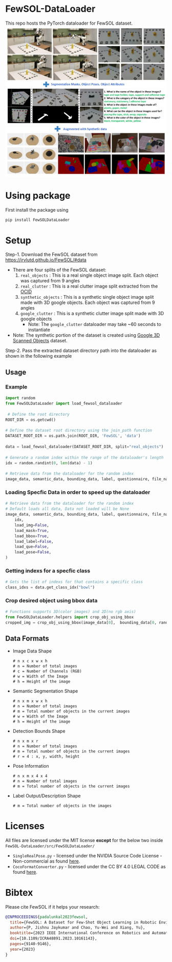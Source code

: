 # FewSOL-DataLoader
This repo hosts the PyTorch dataloader for FewSOL dataset.<br>
![FewSOL-Dataset](https://raw.githubusercontent.com/IRVLUTD/FewSOL-DataLoader/main/media/fewsol-dataset.png)

# Using package
First install the package using
```cmd
pip install FewSOLDataLoader
```

# Setup
Step-1. Download the FewSOL dataset from https://irvlutd.github.io/FewSOL/#data
- There are four splits of the FewSOL dataset:
     1. `real_objects` : This is a real single object image split. Each object was captured from 9 angles
     2. `real_clutter` : This is a real clutter image split extracted from the [OCID](https://www.acin.tuwien.ac.at/en/vision-for-robotics/software-tools/object-clutter-indoor-dataset/)
     3. `synthetic_objects` : This is a synthetic single object image split made with 3D google objects. Each object was captured from 9 angles
     4. `google_clutter` : This is a synthetic clutter image split made with 3D google objects
         - Note: The `google_clutter` dataloader may take ~60 seconds to instantiate
- Note: The synthetic portion of the dataset is created using [Google 3D Scanned Objects](https://blog.research.google/2022/06/scanned-objects-by-google-research.html?hl=tr&m=1) dataset.

Step-2. Pass the extracted dataset directory path into the dataloader as shown in the following example

## Usage
### Example
```python
import random
from FewSOLDataLoader import load_fewsol_dataloader

 # Define the root directory
ROOT_DIR = os.getcwd()

# Define the dataset root directory using the join_path function
DATASET_ROOT_DIR = os.path.join(ROOT_DIR, 'FewSOL', 'data')
     
data = load_fewsol_dataloader(DATASET_ROOT_DIR, split="real_objects")    

# Generate a random index within the range of the dataloader's length
idx = random.randint(0, len(data) - 1)

# Retrieve data from the dataloader for the random index
image_data, semantic_data, bounding_data, label, questionnaire, file_name, poses = data[idx]
```

### Loading Specfic Data in order to speed up the dataloader
```python
# Retrieve data from the dataloader for the random index
# Default loads all data, Data not loaded will be None
image_data, semantic_data, bounding_data, label, questionnaire, file_name, poses = data.get_idx(
    idx,
    load_img=False,
    load_mask=True,
    load_bbox=True,
    load_label=False,
    load_que=False,
    load_pose=False,
)
```

### Getting indexs for a specfic class
```python
# Gets the list of indexs for that contains a specific class
class_idxs = data.get_class_idx("bowl")
```

### Crop desired object using bbox data
```python
# Functions supports 3D(color images) and 2D(no rgb axis)
from FewSOLDataLoader.helpers import crop_obj_using_bbox 
cropped_img = crop_obj_using_bbox(image_data[0],  bounding_data[0, rand_obj_idx])
```

## Data Formats

- Image Data Shape
    ```
    # n x c x w x h
    # n = Number of total images
    # c = Number of Channels (RGB)
    # w = Width of the Image
    # h = Height of the image
    ```

- Semantic Segmentation Shape
    ```
    # n x m x w x h
    # n = Number of total images
    # m = Total number of objects in the current images
    # w = Width of the Image
    # h = Height of the image
    ```

- Detection Bounds Shape
    ```
    # n x m x r
    # n = Number of total images
    # m = Total number of objects in the current images
    # r = 4 : x, y, width, height
    ```

- Pose Information
    ```
    # n x m x 4 x 4
    # n = Number of total images
    # m = Total number of objects in the current images
    ```

- Label Output/Description Shape
    ```
    # m = Total number of objects in the images
    ```

# Licenses

All files are licensed under the MIT license __except__ for the below two inside `FewSOL-DataLoader/src/FewSOLDataLoader/`
  - `SingleRealPose.py` - licensed under the NVIDIA Source Code License - Non-commercial as found [here](https://nvlabs.github.io/stylegan2/license.html#:~:text=The%20Work%20and%20any%20derivative,research%20or%20evaluation%20purposes%20only).
  - `CocoFormatConverter.py` - licensed under the CC BY 4.0 LEGAL CODE as found [here](https://cocodataset.org/#termsofuse).


# Bibtex
Please cite FewSOL if it helps your research:
```bibtex
@INPROCEEDINGS{padalunkal2023fewsol,
  title={FewSOL: A Dataset for Few-Shot Object Learning in Robotic Environments}, 
  author={P, Jishnu Jaykumar and Chao, Yu-Wei and Xiang, Yu},
  booktitle={2023 IEEE International Conference on Robotics and Automation (ICRA)}, 
  doi={10.1109/ICRA48891.2023.10161143},
  pages={9140-9146},
  year={2023}
}
```
